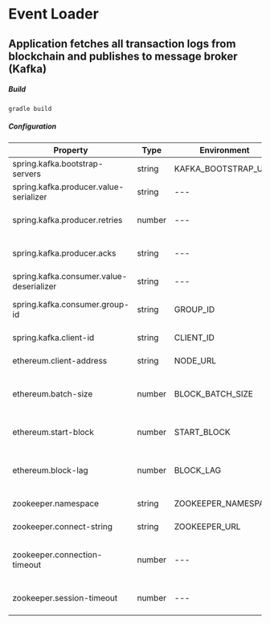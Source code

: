# Event Loader
## Application fetches all transaction logs from blockchain and publishes to message broker (Kafka)

##### Build
`gradle build`

##### Configuration
| Property                                 | Type   | Environment         | Description                                                     |
|------------------------------------------|--------|---------------------|-----------------------------------------------------------------|
| spring.kafka.bootstrap-servers           | string | KAFKA_BOOTSTRAP_URL | Urls to Kafka bootstrap server                                  |
| spring.kafka.producer.value-serializer   | string | ---                 | Class of value serializer                                       |
| spring.kafka.producer.retries            | number | ---                 | Amount of trying to commit message                              |
| spring.kafka.producer.acks               | string | ---                 | Required amount of acknowledgments                              |
| spring.kafka.consumer.value-deserializer | string | ---                 | Class of value deserializer                                     |
| spring.kafka.consumer.group-id           | string | GROUP_ID            | Name of the event-loader group for Kafka                        |
| spring.kafka.client-id                   | string | CLIENT_ID           | Id of the Kafka client                                          |
| ethereum.client-address                  | string | NODE_URL            | Url to json-rpc web3                                            |
| ethereum.batch-size                      | number | BLOCK_BATCH_SIZE    | Amount of blocks to batch during single iteration (Default: 10) |
| ethereum.start-block                     | number | START_BLOCK         | Number of block from which fetching will start                  |
| ethereum.block-lag                       | number | BLOCK_LAG           | Amount of blocks from latest that won't process (Default: 12)   |
| zookeeper.namespace                      | string | ZOOKEEPER_NAMESPACE | Root path of the zookeeper node                                 |
| zookeeper.connect-string                 | string | ZOOKEEPER_URL       | Url to Zookeeper node                                           |
| zookeeper.connection-timeout             | number | ---                 | Timeout of connection to Zookeeper in ms (Default: 3000)        |
| zookeeper.session-timeout                | number | ---                 | Session timeout in ms (Default: 10000)                          |